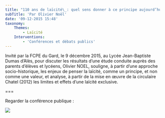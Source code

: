 ```yaml
---
title: "110 ans de laïcité\_: quel sens donner à ce principe aujourd’hui\_?"
subTitle: 'Par Olivier Noël'
date: '09-12-2015 15:48'
taxonomy:
    Themes:
        - Laïcité
    Interventions:
        - 'Conférences et débats publics'
---
```


Invité par la FCPE du Gard, le 9 décembre 2015, au Lycée Jean-Baptiste Dumas d’Alès, pour discuter les résultats d’une étude conduite auprès des parents d’élèves et lycéens, Olivier NOEL, souligne, à partir d’une approche socio-historique, les enjeux de penser la laïcité, comme un principe, et non comme une valeur, et analyse, à partir de la mise en œuvre de la circulaire Chatel (2012) les limites et effets d’une laïcité exclusive. 

===

Regarder la conférence publique : 

![](https://www.youtube.com/watch?v=hNfyEIv9eqQ)